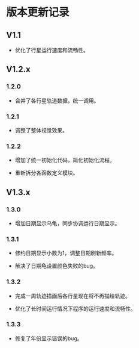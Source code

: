 # 版本更新记录


## V1.1

- 优化了行星运行速度和流畅性。

## V1.2.x

### 1.2.0

- 合并了各行星轨道数据，统一调用。

### 1.2.1

- 调整了整体视觉效果。

### 1.2.2

- 增加了统一初始化代码，简化初始化流程。

- 重新拆分各函数定义模块。

## V1.3.x

### 1.3.0
- 增加日期显示乌龟，同步协调运行日期显示。

### 1.3.1

- 修约日期显示小数为1，调整日期刷新频率。

- 解决了日期龟设置颜色失败的bug。

### 1.3.2

- 完成一周轨迹描画后各行星现在将不再描绘轨迹。

- 优化了长时间运行情况下程序的运行速度和流畅性。

### 1.3.3

- 修复了年份显示错误的bug。
